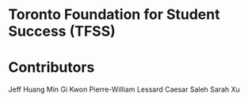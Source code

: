 # Toronto Foundation for Student Success (TFSS)


# Contributors

Jeff Huang
Min Gi Kwon
Pierre-William Lessard
Caesar Saleh
Sarah Xu

